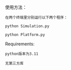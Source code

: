 使用方法：

	在两个终端里分别运行以下两个程序：
 
 	python Simulation.py
  
  	python Platform.py

Requirements:

	python版本为3.11
 
 	无第三方库
